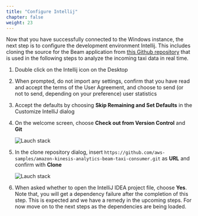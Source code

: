 ```yaml
---
title: "Configure Intellij"
chapter: false
weight: 23
---
```


Now that you have successfully connected to the Windows instance, the next step is to configure the development environment Intellij. This includes cloning the source for the Beam application from [this Github repository](https://github.com/aws-samples/amazon-kinesis-analytics-beam-taxi-consumer) that is used in the following steps to analyze the incoming taxi data in real time.

1. Double click on the Intellij icon on the Desktop

1. When prompted, do not import any settings, confirm that you have read and accept the terms of the User Agreement, and choose to send (or not to send, depending on your preference) user statistics

1. Accept the defaults by choosing **Skip Remaining and Set Defaults** in the Customize IntelliJ dialog

1. On the welcome screen, choose **Check out from Version Control** and **Git**

   ![Lauch stack](/images/beam-on-kda/intellij-1-welcome.png)

1. In the clone repository dialog, insert `https://github.com/aws-samples/amazon-kinesis-analytics-beam-taxi-consumer.git` as **URL** and confirm with **Clone**

   ![Lauch stack](/images/beam-on-kda/intellij-2-clone.png)

1. When asked whether to open the IntelliJ IDEA project file, choose **Yes**. Note that, you will get a dependency failure after the completion of this step. This is expected and we have a remedy in the upcoming steps. For now move on to the next steps as the dependencies are being loaded.
